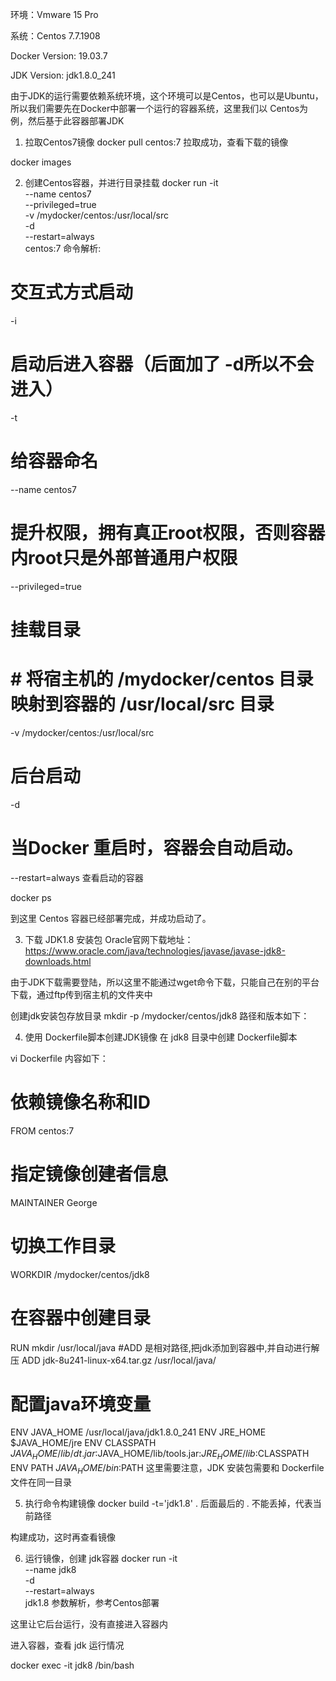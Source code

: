 环境：Vmware 15 Pro

系统：Centos 7.7.1908

Docker Version: 19.03.7

JDK Version: jdk1.8.0_241

由于JDK的运行需要依赖系统环境，这个环境可以是Centos，也可以是Ubuntu，所以我们需要先在Docker中部署一个运行的容器系统，这里我们以 Centos为例，然后基于此容器部署JDK

1. 拉取Centos7镜像
   docker pull centos:7
   拉取成功，查看下载的镜像

docker images

2. 创建Centos容器，并进行目录挂载
   docker run -it \
   --name centos7 \
   --privileged=true \
   -v /mydocker/centos:/usr/local/src \
   -d \
   --restart=always \
   centos:7
   命令解析:

# 交互式方式启动
-i

# 启动后进入容器（后面加了 -d所以不会进入）
-t

# 给容器命名
--name centos7

# 提升权限，拥有真正root权限，否则容器内root只是外部普通用户权限
--privileged=true

# 挂载目录
# # 将宿主机的 /mydocker/centos 目录映射到容器的 /usr/local/src 目录
-v /mydocker/centos:/usr/local/src

# 后台启动
-d

# 当Docker 重启时，容器会自动启动。
--restart=always
查看启动的容器

docker ps

到这里 Centos 容器已经部署完成，并成功启动了。

3. 下载 JDK1.8 安装包
   Oracle官网下载地址：https://www.oracle.com/java/technologies/javase/javase-jdk8-downloads.html

由于JDK下载需要登陆，所以这里不能通过wget命令下载，只能自己在别的平台下载，通过ftp传到宿主机的文件夹中

创建jdk安装包存放目录
mkdir -p /mydocker/centos/jdk8
路径和版本如下：


4. 使用 Dockerfile脚本创建JDK镜像
   在 jdk8 目录中创建 Dockerfile脚本

vi Dockerfile
内容如下：

# 依赖镜像名称和ID
FROM centos:7
# 指定镜像创建者信息
MAINTAINER George
# 切换工作目录
WORKDIR /mydocker/centos/jdk8
# 在容器中创建目录
RUN mkdir /usr/local/java
#ADD 是相对路径,把jdk添加到容器中,并自动进行解压
ADD jdk-8u241-linux-x64.tar.gz /usr/local/java/

# 配置java环境变量
ENV JAVA_HOME /usr/local/java/jdk1.8.0_241
ENV JRE_HOME $JAVA_HOME/jre
ENV CLASSPATH $JAVA_HOME/lib/dt.jar:$JAVA_HOME/lib/tools.jar:$JRE_HOME/lib:$CLASSPATH
ENV PATH $JAVA_HOME/bin:$PATH
这里需要注意，JDK 安装包需要和 Dockerfile文件在同一目录

5. 执行命令构建镜像
   docker build -t='jdk1.8' .
   后面最后的 . 不能丢掉，代表当前路径


构建成功，这时再查看镜像


6. 运行镜像，创建 jdk容器
   docker run -it \
   --name jdk8 \
   -d \
   --restart=always \
   jdk1.8
   参数解析，参考Centos部署

这里让它后台运行，没有直接进入容器内

进入容器，查看 jdk 运行情况

docker exec -it jdk8 /bin/bash
